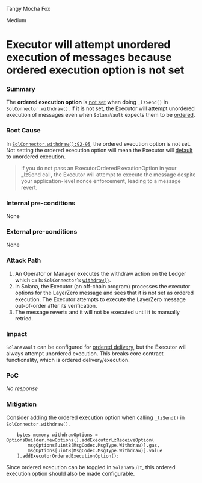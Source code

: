 Tangy Mocha Fox

Medium

# Executor will attempt unordered execution of messages because ordered execution option is not set

### Summary

The **ordered execution option** is [not set](https://github.com/sherlock-audit/2024-09-orderly-network-solana-contract/blob/main/sol-cc/contracts/SolConnector.sol#L92-L95) when doing `_lzSend()` in `SolConnector.withdraw()`. If it is not set, the Executor will attempt unordered execution of messages even when `SolanaVault` expects them to be [ordered](https://github.com/sherlock-audit/2024-09-orderly-network-solana-contract/blob/main/solana-vault/packages/solana/contracts/programs/solana-vault/src/instructions/oapp_instr/oapp_lz_receive.rs#L94-L99).

### Root Cause

In [`SolConnector.withdraw():92-95`](https://github.com/sherlock-audit/2024-09-orderly-network-solana-contract/blob/main/sol-cc/contracts/SolConnector.sol#L92-L95), the ordered execution option is not set. Not setting the ordered execution option will mean the Executor will [default](https://docs.layerzero.network/v2/developers/evm/oapp/message-design-patterns#code-example-2) to unordered execution. 

> If you do not pass an ExecutorOrderedExecutionOption in your _lzSend call, the Executor will attempt to execute the message despite your application-level nonce enforcement, leading to a message revert.

### Internal pre-conditions

None

### External pre-conditions

None

### Attack Path

1. An Operator or Manager executes the withdraw action on the Ledger which calls `SolConnector`'s [`withdraw()`](https://github.com/sherlock-audit/2024-09-orderly-network-solana-contract/blob/main/sol-cc/contracts/SolConnector.sol#L77-L98).
2. In Solana, the Executor (an off-chain program) processes the executor options for the LayerZero message and sees that it is not set as ordered execution. The Executor attempts to execute the LayerZero message out-of-order after its verification.
3. The message reverts and it will not be executed until it is manually retried.

### Impact

`SolanaVault` can be configured for [ordered delivery](https://github.com/sherlock-audit/2024-09-orderly-network-solana-contract/blob/main/solana-vault/packages/solana/contracts/programs/solana-vault/src/instructions/oapp_instr/oapp_lz_receive.rs#L94-L99), but the Executor will always attempt unordered execution. This breaks core contract functionality, which is ordered delivery/execution.  

### PoC

_No response_

### Mitigation

Consider adding the ordered execution option when calling `_lzSend()` in `SolConnector.withdraw()`.

```solidity
    bytes memory withdrawOptions = OptionsBuilder.newOptions().addExecutorLzReceiveOption(
        msgOptions[uint8(MsgCodec.MsgType.Withdraw)].gas,
        msgOptions[uint8(MsgCodec.MsgType.Withdraw)].value
    ).addExecutorOrderedExecutionOption();
```

Since ordered execution can be toggled in `SolanaVault`, this ordered execution option should also be made configurable.